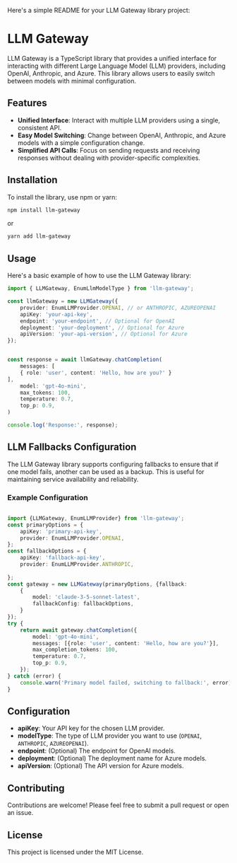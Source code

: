 Here's a simple README for your LLM Gateway library project:

# LLM Gateway

LLM Gateway is a TypeScript library that provides a unified interface for interacting with different Large Language Model (LLM) providers, including OpenAI, Anthropic, and Azure. This library allows users to easily switch between models with minimal configuration.

## Features

- **Unified Interface**: Interact with multiple LLM providers using a single, consistent API.
- **Easy Model Switching**: Change between OpenAI, Anthropic, and Azure models with a simple configuration change.
- **Simplified API Calls**: Focus on sending requests and receiving responses without dealing with provider-specific complexities.

## Installation

To install the library, use npm or yarn:

```bash
npm install llm-gateway
```

or

```bash
yarn add llm-gateway
```

## Usage

Here's a basic example of how to use the LLM Gateway library:

```typescript
import { LLMGateway, EnumLlmModelType } from 'llm-gateway';

const llmGateway = new LLMGateway({
    provider: EnumLLMProvider.OPENAI, // or ANTHROPIC, AZUREOPENAI
    apiKey: 'your-api-key',
    endpoint: 'your-endpoint', // Optional for OpenAI
    deployment: 'your-deployment', // Optional for Azure
    apiVersion: 'your-api-version', // Optional for Azure
});


const response = await llmGateway.chatCompletion(
    messages: [
    { role: 'user', content: 'Hello, how are you?' }
],
    model: 'gpt-4o-mini',
    max_tokens: 100,
    temperature: 0.7,
    top_p: 0.9,
)

console.log('Response:', response);

```

## LLM Fallbacks Configuration

The LLM Gateway library supports configuring fallbacks to ensure that if one model fails, another can be used as a backup. This is useful for maintaining service availability and reliability.

### Example Configuration

```typescript

import {LLMGateway, EnumLLMProvider} from 'llm-gateway';
const primaryOptions = {
    apiKey: 'primary-api-key',
    provider: EnumLLMProvider.OPENAI,
};
const fallbackOptions = {
    apiKey: 'fallback-api-key',
    provider: EnumLLMProvider.ANTHROPIC,
    
};
const gateway = new LLMGateway(primaryOptions, {fallback:
    {
        model: 'claude-3-5-sonnet-latest',
        fallbackConfig: fallbackOptions,
    }
});
try {
    return await gateway.chatCompletion({
        model: 'gpt-4o-mini',
        messages: [{role: 'user', content: 'Hello, how are you?'}],
        max_completion_tokens: 100,
        temperature: 0.7,
        top_p: 0.9,
    });
} catch (error) {
    console.warn('Primary model failed, switching to fallback:', error);
}

```
## Configuration

- **apiKey**: Your API key for the chosen LLM provider.
- **modelType**: The type of LLM provider you want to use (`OPENAI`, `ANTHROPIC`, `AZUREOPENAI`).
- **endpoint**: (Optional) The endpoint for OpenAI models.
- **deployment**: (Optional) The deployment name for Azure models.
- **apiVersion**: (Optional) The API version for Azure models.

## Contributing

Contributions are welcome! Please feel free to submit a pull request or open an issue.

## License

This project is licensed under the MIT License.

